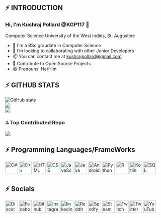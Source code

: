 ## ⚡ INTRODUCTION
### **Hi, I’m Kushraj Pollard @KGP117 👋**

Computer Science
University of the West Indies, St. Augustine

- 🌱 I'm a BSc graudate in Computer Science
- 💞️ I’m looking to collaborating with other Junior Developers
- 📫 You can contact me at kushrajpollard@gmail.com
- 🥅 Contribute to Open Source Projects
- 😄 Pronouns: He/Him



## ⚡ GITHUB STATS
![GitHub stats](https://github-readme-stats.vercel.app/api?username=KGP117&show_icons=true&count_private=true&hide_border=true)<br/>
![](https://github-readme-streak-stats.herokuapp.com/?user=KGP117&theme=dark&hide_border=false)<br/>
![](https://github-readme-stats.vercel.app/api/top-langs/?username=KGP117&theme=dark&hide_border=false&include_all_commits=true&count_private=true&layout=compact)


### 🔝 Top Contributed Repo
![](https://github-contributor-stats.vercel.app/api?username=KGP117&limit=5&theme=tokyonight&combine_all_yearly_contributions=true)



## ⚡ Programming Languages/FrameWorks  
<p align="left">
  <img src='https://cdn-icons-png.flaticon.com/512/6132/6132221.png' alt='C#' height='40'>
  <img src='https://cdn-icons-png.flaticon.com/512/6132/6132222.png' alt='C++' height='40'>
  <img src='https://cdn-icons-png.flaticon.com/512/174/174854.png' alt='HTML' height='40'>
  <img src='https://cdn-icons-png.flaticon.com/512/732/732190.png' alt='CSS' height='40'>
  <img src='https://cdn-icons-png.flaticon.com/512/5968/5968292.png' alt='JavaScript' height='40'>
  <img src='https://cdn-icons-png.flaticon.com/512/5968/5968282.png' alt='Java' height='40'>
  <img src='https://cdn-icons-png.flaticon.com/128/518/518705.png' alt='Android' height='40'>
  <img src='https://cdn-icons-png.flaticon.com/512/5968/5968350.png' alt='Python' height='40'>
  <img src='https://cdn-icons-png.flaticon.com/512/2103/2103665.png' alt='R' height='40'>
  <img src='https://upload.wikimedia.org/wikipedia/commons/thumb/0/06/Kotlin_Icon.svg/240px-Kotlin_Icon.svg.png' alt='Kotlin' height='40'>
  <img src='https://cdn-icons-png.flaticon.com/128/2772/2772128.png' alt='SQL' height='40'>
</p>




## ⚡ Socials
[<img src='https://cdn-icons-png.flaticon.com/512/5968/5968756.png' alt='Discord' height='40'>](https://discordapp.com/users/305848994616049675/) 
[<img src='https://cdn-icons-png.flaticon.com/512/733/733547.png' alt='Facebook' height='40'>](https://www.facebook.com/kushraj.pollard) 
[<img src='https://cdn-icons-png.flaticon.com/512/2111/2111432.png' alt='Github' height='40'>](https://github.com/KGP117) 
[<img src='https://cdn-icons-png.flaticon.com/512/2111/2111463.png' alt='Instagram' height='40'>](https://www.instagram.com/kushrajpollard/) 
[<img src='https://cdn-icons-png.flaticon.com/128/3536/3536505.png' alt='linkedin' height='40'>](https://www.linkedin.com/in/kushraj-pollard-098742157/) 
[<img src='https://cdn-icons-png.flaticon.com/512/5968/5968908.png' alt='Reddit' height='40'>](https://www.reddit.com/user/KGP1125) 
[<img src='https://cdn-icons-png.flaticon.com/512/174/174872.png' alt='Spotify' height='40'>](https://open.spotify.com/user/312tu6wozo3xxscq4nm3jfxfvkuu) 
[<img src='https://cdn-icons-png.flaticon.com/512/2111/2111630.png' alt='Steam' height='40'>](https://steamcommunity.com/profiles/76561198823750809) 
[<img src='https://cdn-icons-png.flaticon.com/512/5968/5968819.png' alt='Twitch' height='40'>](https://www.twitch.tv/kgp1125) 
[<img src='https://cdn-icons-png.flaticon.com/512/733/733579.png' alt='Twitter' height='40'>](https://twitter.com/kushraj_pollard) 
[<img src='https://cdn-icons-png.flaticon.com/512/1384/1384060.png' alt='YouTube' height='40'>](https://www.youtube.com/channel/UCi-JgS78jKVteKJR1cv7yqw) 

<!---
KGP117/KGP117 is a ✨ special ✨ repository because its `README.md` (this file) appears on your GitHub profile.
You can click the Preview link to take a look at your changes.
--->
